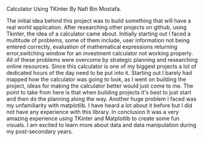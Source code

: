 Calculator Using TKinter
By Nafi Bin Mostafa.

The initial idea behind this project was to build something that will have a real world application.
After researching other projects on github, using Tkinter, the idea of a calculator came about.
Initially starting out I faced a multitude of problems, some of them include, user information not being entered correctly, evaluation of mathematical expressions returning error,switching  window for an investment calculator not working properly.
All of these problems were overcome by strategic planning and researching online resources.
Since this calculator is one of my biggest projects a lot of dedicated hours of the day need to be put into it.
Starting out I barely had mapped how the calculator  was going to look, as I went on building the project, ideas for making the calculator better would just come to me. 
The point to take from here is that when building projects it's best to just start and then do the planning along the way. Another huge problem I faced was my unfamiliarity with matplotlib.
I have heard a lot about it before but I did not have any experience with this library.
In conclusion It was a very amazing experience using TKinter and Matplotlib to create some fun visuals. I am excited to learn more about data and data manipulation during my post-secondary years.
